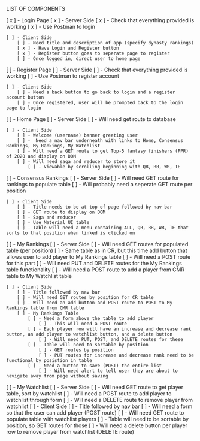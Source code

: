 LIST OF COMPONENTS

[ x ] - Login Page
    [ x ] - Server Side
        [ x ] - Check that everything provided is working
        [ x ] - Use Postman to login

    [ ] - Client Side
        [ ] - Need title and description of app (specify dynasty rankings)
        [ x ] - Have Login and Register button
        [ x ] - Register button goes to seperate page to register
        [ ] - Once logged in, direct user to home page

[ ] - Register Page
    [ ] - Server Side
        [ ] - Check that everything provided is working
        [ ] - Use Postman to register account

    [ ] - Client Side
        [ ] - Need a back button to go back to login and a register account button
        [ ] - Once registered, user will be prompted back to the login page to login

[ ] - Home Page
    [ ] - Server Side
        [ ] - Will need get route to database

    [ ] - Client Side
        [ ] - Welcome (username) banner greeting user
        [ ] -  Need a nav bar underneath with links to Home, Consensus Rankings, My Rankings, My Watchlist
        [ ] - Will need a GET route to get Top-5 fantasy finishers (PPR) of 2020 and display on DOM
        [ ] - Will need saga and reducer to store it
            [ ] - Viewable by scrolling beginning with QB, RB, WR, TE

[ ] - Consensus Rankings
    [ ] - Server Side
        [ ] - Will need GET route for rankings to populate table
            [ ] - Will probably need a seperate GET route per position

    [ ] - Client Side
        [ ] - Title needs to be at top of page followed by nav bar
        [ ] - GET route to display on DOM
        [ ] - Saga and reducer
        [ ] - Use Material UI table
        [ ] - Table will need a menu containing ALL, QB, RB, WR, TE that sorts to that position when linked is clicked on

[ ] - My Rankings
    [ ] - Server Side
        [ ] - Will need GET routes for populated table (per position)
        [ ] - Same table as in CR, but this time add button that allows user to add player to My Rankings table
            [ ] - Will need a POST route for this part
        [ ] - Will need PUT and DELETE routes for the My Rankings table functionality
        [ ] - Will need a POST route to add a player from CMR table to My Watchlist table

    [ ] - Client Side
        [ ] - Title followed by nav bar
        [ ] - Will need GET routes by position for CR table
        [ ] - Will need an add button and POST route to POST to My Rankings table from CMR table
        [ ] - My Rankings Table
            [ ] - Need a form above the table to add player
                [ ] - This will need a POST route
            [ ] - Each player row will have an increase and decrease rank button, an add player to watchlist button, and a delete button
                [ ] - Will need PUT, POST, and DELETE routes for these
            [ ] - Table will need to sortable by position
                [ ] - GET routes by position
                [ ] - PUT routes for increase and decrease rank need to be functional by posistion in table
            [ ] - Need a button to save (POST) the entire list
                [ ] - Will need alert to tell user they are about to navigate away from page without saving

[ ] - My Watchlist
    [ ] - Server Side
        [ ] - Will need GET route to get player table, sort by watchlist
        [ ] - Will need a POST route to add player to watchlist through form 
        [ ] - Will need a DELETE route to remove player from watchlist
    [ ] - Client Side 
        [ ] - Title followed by nav bar
        [ ] - Will need a form so that the user can add player (POST route) 
        [ ] - Will need GET route to populate table with watchlist players
        [ ] - Table will need to be sortable by position, so GET routes for those
        [ ] - Will need a delete button per player row to remove player from watchlist (DELETE route)

        